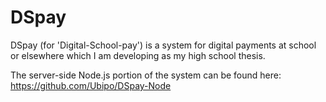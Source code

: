 # DSpay

DSpay (for 'Digital-School-pay') is a system for digital payments at school or elsewhere which I am developing as my high school thesis.

The server-side Node.js portion of the system can be found here: https://github.com/Ubipo/DSpay-Node
